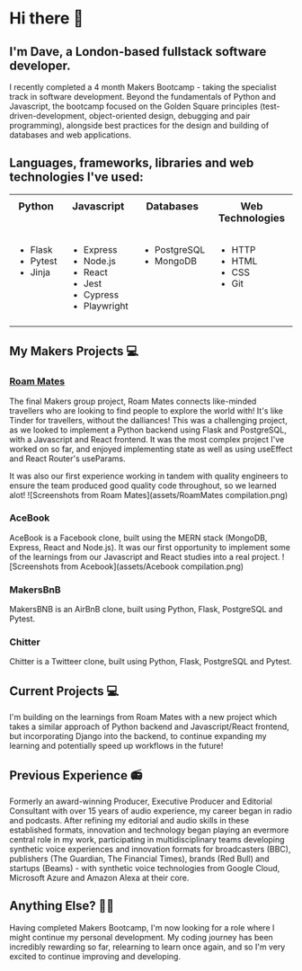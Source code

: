 # Hi there 👋 

## I'm Dave, a London-based fullstack software developer. 
I recently completed a 4 month Makers Bootcamp - taking the specialist track in software development. Beyond the fundamentals of Python and Javascript, the bootcamp focused on the Golden Square principles (test-driven-development, object-oriented design, debugging and pair programming), alongside best practices for the design and building of databases and web applications.

## Languages, frameworks, libraries and web technologies I've used: 

<div style="margin:auto; max-width:800px;">
  <table style="margin:auto; border-collapse: collapse; width:100%;">
<tr>
<td style="text-align:center; vertical-align:top; padding:10px; font-weight: bold; font-size:18px">Python</td>
<td style="text-align:center; vertical-align:top; padding:10px; font-weight: bold; font-size:18px">Javascript</td>
<td style="text-align:center; vertical-align:top; padding:10px; font-weight: bold; font-size:18px">Databases</td>
<td style="text-align:center; vertical-align:top; padding:10px; font-weight: bold; font-size:18px">Web Technologies</td>
</tr>

<tr>
<td style="text-align:left; vertical-align:top; padding:10px;">

- Flask
- Pytest
- Jinja

</td>
<td style="text-align:left; vertical-align:top; padding:10px;">

- Express
- Node.js
- React
- Jest
- Cypress
- Playwright

</td>
<td style="text-align:left; vertical-align:top; padding:10px;">

- PostgreSQL
- MongoDB

</td>
<td style="text-align:left; vertical-align:top; padding:10px;">

- HTTP
- HTML
- CSS
- Git

</td>
</tr>
  </table>
</div>

## My Makers Projects 💻
### [Roam Mates](https://github.com/SoundMotives/RoamMatesFork)
The final Makers group project, Roam Mates connects like-minded travellers who are looking to find people to explore the world with! It's like Tinder for travellers, without the dalliances! This was a challenging project, as we looked to implement a Python backend using Flask and PostgreSQL, with a Javascript and React frontend. It was the most complex project I've worked on so far, and enjoyed implementing state as well as using useEffect and React Router's useParams.  

It was also our first experience working in tandem with quality engineers to ensure the team produced good quality code throughout, so we learned alot!
![Screenshots from Roam Mates](assets/RoamMates compilation.png)

### AceBook
AceBook is a Facebook clone, built using the MERN stack (MongoDB, Express, React and Node.js). It was our first opportunity to implement some of the learnings from our Javascript and React studies into a real project. 
![Screenshots from Acebook](assets/Acebook compilation.png)

### MakersBnB
MakersBNB is an AirBnB clone, built using Python, Flask, PostgreSQL and Pytest. 

### Chitter
Chitter is a Twitteer clone, built using Python, Flask, PostgreSQL and Pytest. 

## Current Projects 💻
I'm building on the learnings from Roam Mates with a new project which takes a similar approach of Python backend and Javascript/React frontend, but incorporating Django into the backend, to continue expanding my learning and potentially speed up workflows in the future!  

## Previous Experience 📻
Formerly an award-winning Producer, Executive Producer and Editorial Consultant with over 15 years of audio experience, my career began in radio and podcasts. After refining my editorial and audio skills in these established formats, innovation and technology began playing an evermore central role in my work, participating in multidisciplinary teams developing synthetic voice experiences and innovation formats for broadcasters (BBC), publishers (The Guardian, The Financial Times), brands (Red Bull) and startups (Beams) - with synthetic voice technologies from Google Cloud, Microsoft Azure and Amazon Alexa at their core.

## Anything Else? 🙋‍♂️
Having completed Makers Bootcamp, I'm now looking for a role where I might continue my personal development. My coding journey has been incredibly rewarding so far, relearning to learn once again, and so I'm very excited to continue improving and developing.  